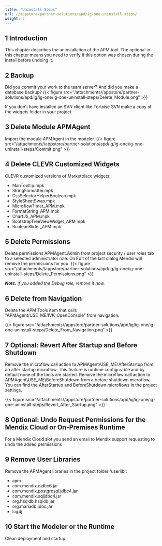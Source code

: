 ```yaml
---
title: "Uninstall Steps"
url: //appstore/partner-solutions/apd/ig-one-uninstall-steps/
weight: 3
---
```


## 1 Introduction

This chapter describes the uninstallation of the APM tool. The optional in this chapter means you need to verify if this option was chosen during the install before undoing it.

## 2 Backup

Did you commit your work to the team server? And did you make a database backup?
{{< figure src="/attachments//appstore/partner-solutions/apd/ig/ig-one/ig-one-uninstall-steps/Delete_Module.png" >}}

If you don't have installed an SVN client like Tortoise SVN make a copy of the widgets folder in your project.

## 3 Delete Module APMAgent

Import the module APMAgent in the modeler.
{{< figure src="/attachments//appstore/partner-solutions/apd/ig/ig-one/ig-one-uninstall-steps/Commit.png" >}}

## 4 Delete CLEVR Customized Widgets

CLEVR customized versions of Marketplace widgets:

* ManTooltip.mpk
* StringFormatter.mpk
* CssSelectorHelperBoolean.mpk
* StyleSheetSwap.mpk
* MicroflowTimer_APM.mpk
* FormatString_APM.mpk
* ChartJS_APM.mpk
* BootstrapTreeViewWidget_APM.mpk
* BooleanSlider_APM.mpk

## 5 Delete Permissions

Delete permissions APMAgent.Admin from project security / user roles tab to a selected administrator role. On Edit of the last dialog Mendix will remove the permissions for you.
{{< figure src="/attachments//appstore/partner-solutions/apd/ig/ig-one/ig-one-uninstall-steps/Delete_Permissions.png" >}}

***Note.*** *If you added the Debug role, remove it now.*

## 6 Delete from Navigation

Delete the APM Tools item that calls "APMAgent/USE_ME/IVK_OpenConsole" from navigation.

{{< figure src="/attachments//appstore/partner-solutions/apd/ig/ig-one/ig-one-uninstall-steps/Delete_From_Navigation.png" >}}

## 7 Optional: Revert After Startup and Before Shutdown

Remove the microflow call action to APMAgent\USE_ME\AfterStartup from an after startup microflow. This feature is runtime configurable and by default none of the tools are started.
Remove the microflow call action to APMAgent\USE_ME\BeforeShutdown from a before shutdown microflow.
You can find the AfterStartup and BeforeShutdown microflows in the project settings.

{{< figure src="/attachments//appstore/partner-solutions/apd/ig/ig-one/ig-one-uninstall-steps/Revert_After_Startup.png" >}}

## 8 Optional: Undo Request Permissions for the Mendix Cloud or On-Premises Runtime

For a Mendix Cloud slot you send an email to Mendix support requesting to undo the added permissions

## 9 Remove User Libraries

Remove the APMAgent libraries in the project folder 'userlib':

* apm
* com.mendix.ojdbc6.jar
* com.mendix.postgresql.jdbc4.jar
* com.mendix.sqljdbc4.jar
* org.hsqldb.hsqldb.jar
* org.mariadb.jdbc.jar
* log4j

## 10 Start the Modeler or the Runtime

Clean deployment and startup.
